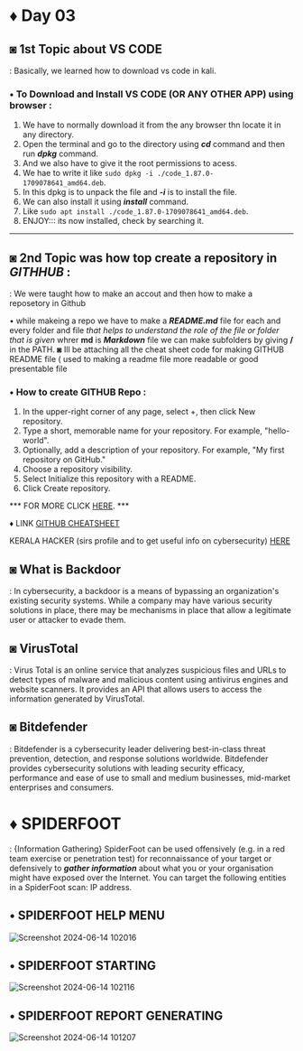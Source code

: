 # ♦ Day 03

## ◙ 1st Topic about VS CODE
   : Basically, we learned how to download vs code in kali.

### • To Download and Install VS CODE (OR ANY OTHER APP) using browser :
  1. We have to normally download it from the any browser thn locate it in any directory.
  2. Open the terminal and go to the directory using ***cd*** command and then run ***dpkg*** command.
  3. And we also have to give it the root permissions to acess.
  4.  We hae to write it like ```sudo dpkg -i ./code_1.87.0-1709078641_amd64.deb```. 
  5. In this dpkg is to unpack the file and ***-i*** is to install the file.
  6. We can also install it using ***install*** command.
  7. Like ```sudo apt install ./code_1.87.0-1709078641_amd64.deb```.
  8. ENJOY::: its now installed, check by searching it.
_____________________________________________________________________________________________________________

## ◙ 2nd Topic was how top create a repository in ***GITHHUB*** :
   : We were taught how to make an accout and then how to make a reposetory in Github 

• while makeing a repo we have to make a ***README.md*** file for each and every folder and file *that helps to understand the role of the file or folder that is given* whrer **md** is ***Markdown*** file 
  we can make subfolders by giving **/** in the PATH.
◙ Ill be attaching all the cheat sheet code for making GITHUB README file ( used to making a readme file more readable or good presentable file

### • How to create GITHUB Repo :
  
  1. In the upper-right corner of any page, select +, then click New repository.
  2. Type a short, memorable name for your repository. For example, "hello-world".
  3. Optionally, add a description of your repository. For example, "My first repository on GitHub."
  4. Choose a repository visibility.
  5. Select Initialize this repository with a README.
  6. Click Create repository.

   *** FOR MORE CLICK [HERE](https://docs.github.com/en/repositories/creating-and-managing-repositories/quickstart-for-repositories). ***

♦ LINK
 [GITHUB CHEATSHEET](https://github.com/adam-p/markdown-here/wiki/Markdown-Cheatsheet)
 
 KERALA HACKER (sirs profile and to get useful info on cybersecurity) [HERE](https://github.com/keralahacker?tab=repositories)

## ◙ What is Backdoor
 : In cybersecurity, a backdoor is a means of bypassing an organization's existing security systems. While a company may have various security solutions in place, there may be mechanisms in place that allow a legitimate user or attacker to evade them.

 ## ◙ VirusTotal
   : Virus Total is an online service that analyzes suspicious files and URLs to detect types of malware and malicious content using antivirus engines and website scanners. It provides an API that allows users to access the information generated by VirusTotal.

 ## ◙ Bitdefender 
   : Bitdefender is a cybersecurity leader delivering best-in-class threat prevention, detection, and response solutions worldwide. Bitdefender provides cybersecurity solutions with leading security efficacy, performance and ease of use to small and medium businesses, mid-market enterprises and consumers.

# ♦ SPIDERFOOT 
   : {Information Gathering} SpiderFoot can be used offensively (e.g. in a red team exercise or penetration test) for reconnaissance of your target or defensively to ***gather information*** about what you or your organisation might have exposed over the Internet. You can target the following entities in a SpiderFoot scan: IP address.

  ## • SPIDERFOOT HELP MENU
  ![Screenshot 2024-06-14 102016](https://github.com/Izumi0XD/CYBER_SECURITY_NOTES/assets/141332753/b8e96590-b454-430a-a8c5-5d9afbd4e46f)

  ## • SPIDERFOOT STARTING 
  ![Screenshot 2024-06-14 102116](https://github.com/Izumi0XD/CYBER_SECURITY_NOTES/assets/141332753/afe47d7c-f5ff-421c-ab8b-f52d19654bed)
  ## • SPIDERFOOT REPORT GENERATING
  ![Screenshot 2024-06-14 101207](https://github.com/Izumi0XD/CYBER_SECURITY_NOTES/assets/141332753/81740504-f567-4c78-9eb6-bd7501600054)
